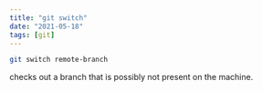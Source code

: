 ```yaml
---
title: "git switch"
date: "2021-05-18"
tags: [git]
---
```


```sh
git switch remote-branch
```

checks out a branch that is possibly not present on the machine.
